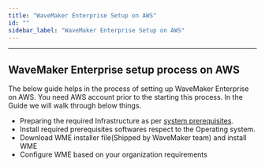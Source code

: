 ```yaml
---
title: "WaveMaker Enterprise Setup on AWS"
id: ""
sidebar_label: "WaveMaker Enterprise Setup on AWS"
---
```

---

## WaveMaker Enterprise setup process on AWS

The below guide helps in the process of setting up WaveMaker Enterprise on AWS.
You need AWS account prior to the starting this process.
In the Guide we will walk through below things.

- Preparing the required Infrastructure as per [system prerequisites](/learn/on-premise/prerequisites).
- Install required prerequisites softwares respect to the Operating system.
- Download WME installer file(Shipped by WaveMaker team) and install WME
- Configure WME based on your organization requirements
